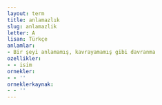 ```yaml
---
layout: term
title: anlamazlık
slug: anlamazlik
letter: A
lisan: Türkçe
anlamlar:
- Bir şeyi anlamamış, kavrayamamış gibi davranma
ozellikler:
- - isim
ornekler:
- - ''
orneklerkaynak:
- - ''
---
```

